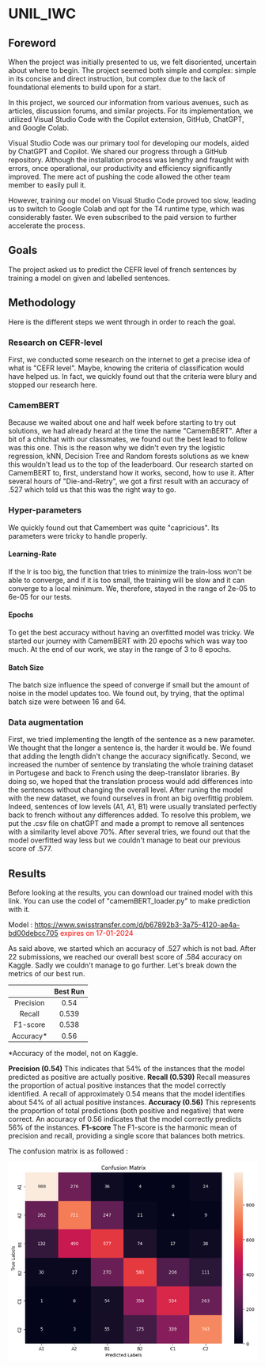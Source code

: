 # UNIL_IWC

## Foreword

When the project was initially presented to us, we felt disoriented, uncertain about where to begin. The project seemed both simple and complex: simple in its concise and direct instruction, but complex due to the lack of foundational elements to build upon for a start.

In this project, we sourced our information from various avenues, such as articles, discussion forums, and similar projects. For its implementation, we utilized Visual Studio Code with the Copilot extension, GitHub, ChatGPT, and Google Colab.

Visual Studio Code was our primary tool for developing our models, aided by ChatGPT and Copilot. We shared our progress through a GitHub repository. Although the installation process was lengthy and fraught with errors, once operational, our productivity and efficiency significantly improved. The mere act of pushing the code allowed the other team member to easily pull it.

However, training our model on Visual Studio Code proved too slow, leading us to switch to Google Colab and opt for the T4 runtime type, which was considerably faster. We even subscribed to the paid version to further accelerate the process.

## Goals

The project asked us to predict the CEFR level of french sentences by training a model on given and labelled sentences. 

## Methodology
Here is the different steps we went through in order to reach the goal.

### Research on CEFR-level

First, we conducted some research on the internet to get a precise idea of what is "CEFR level". Maybe, knowing the criteria of classification would have helped us. In fact, we quickly found out that the criteria were blury and stopped our research here.

### CamemBERT

Because we waited about one and half week before starting to try out solutions, we had already heard at the time the name "CamemBERT". After a bit of a chitchat with our classmates, we found out the best lead to follow was this one. This is the reason why we didn't even try the logistic regression, kNN, Decision Tree and Random forests solutions as we knew this wouldn't lead us to the top of the leaderboard.
Our research started on CamemBERT to, first, understand how it works, second, how to use it. After several hours of "Die-and-Retry", we got a first result with an accuracy of .527 which told us that this was the right way to go.

### Hyper-parameters

We quickly found out that Camembert was quite "capricious". Its parameters were tricky to handle properly. 

#### Learning-Rate

If the lr is too big, the function that tries to minimize the train-loss won't be able to converge, and if it is too small, the training will be slow and it can converge to a local minimum. We, therefore, stayed in the range of 2e-05 to 6e-05 for our tests.

#### Epochs

To get the best accuracy without having an overfitted model was tricky. We started our journey with CamemBERT with 20 epochs which was way too much. At the end of our work, we stay in the range of 3 to 8 epochs.

#### Batch Size

The batch size influence the speed of converge if small but the amount of noise in the model updates too. We found out, by trying, that the optimal batch size were between 16 and 64. 

### Data augmentation

First, we tried implementing the length of the sentence as a new parameter. We thought that the longer a sentence is, the harder it would be. We found that adding the length didn't change the accuracy significatly. 
Second, we increased the number of sentence by translating the whole training dataset in Portugese and back to French using the deep-translator libraries. By doing so, we hoped that the translation process would add differences into the sentences without changing the overall level. After runing the model with the new dataset, we found ourselves in front an big overfittig problem. Indeed, sentences of low levels (A1, A1, B1) were usually translated perfectly back to french without any differences added. To resolve this problem, we put the .csv file on chatGPT and made a prompt to remove all sentences with a similarity level above 70%. 
After several tries, we found out that the model overfitted way less but we couldn't manage to beat our previous score of .577.

## Results

Before looking at the results, you can download our trained model with this link. You can use the codel of "camemBERT_loader.py" to make prediction with it. 

Model : https://www.swisstransfer.com/d/b67892b3-3a75-4120-ae4a-bd00debcc705 <span style="color:red">expires on 17-01-2024</span>

As said above, we started which an accuracy of .527 which is not bad. After 22 submissions, we reached our overall best score of .584 accuracy on Kaggle. Sadly we couldn't manage to go further. 
Let's break down the metrics of our best run. 

| | Best Run | 
|:---------:|:---------:|
| Precision | 0.54 |  
| Recall    | 0.539  | 
| F1-score | 0.538 | 
| Accuracy* | 0.56 | 

*Accuracy of the model, not on Kaggle.

**Precision (0.54)** This indicates that 54% of the instances that the model predicted as positive are actually positive. 
**Recall (0.539)** Recall measures the proportion of actual positive instances that the model correctly identified. A recall of approximately 0.54 means that the model identifies about 54% of all actual positive instances.
**Accuracy (0.56)** This represents the proportion of total predictions (both positive and negative) that were correct. An accuracy of 0.56 indicates that the model correctly predicts 56% of the instances.
**F1-score** The F1-score is the harmonic mean of precision and recall, providing a single score that balances both metrics.

The confusion matrix is as followed :

![Image 1](https://github.com/Aztol/UNIL---Kaggle-DS-ML-competition/blob/main/images/confusion_matrix.png)


